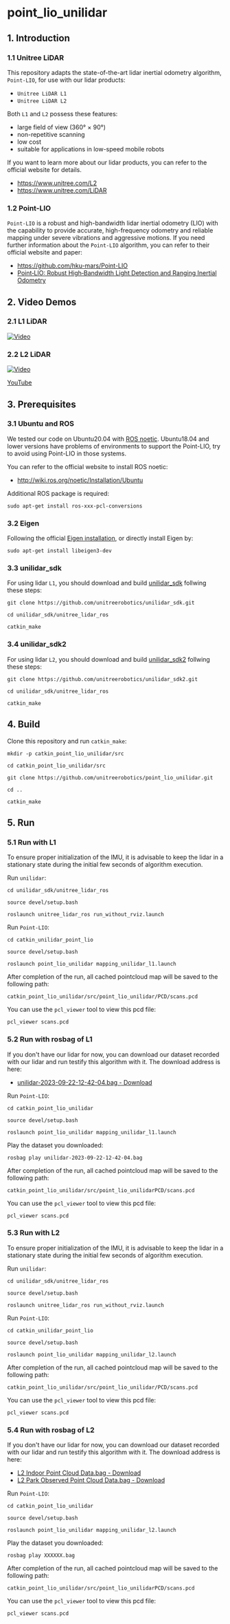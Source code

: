 # point_lio_unilidar

## 1. Introduction

### 1.1 Unitree LiDAR

This repository adapts the state-of-the-art lidar inertial odometry algorithm, `Point-LIO`, for use with our lidar products:
- `Unitree LiDAR L1`
- `Unitree LiDAR L2`

Both `L1` and `L2` possess these features:
- large field of view (360° × 90°)
- non-repetitive scanning
- low cost
- suitable for applications in low-speed mobile robots

If you want to learn more about our lidar products, you can refer to the official website for details.
- <https://www.unitree.com/L2>
- <https://www.unitree.com/LiDAR>


### 1.2 Point-LIO

`Point-LIO` is a robust and high-bandwidth lidar inertial odometry (LIO) with the capability to provide accurate, high-frequency odometry and reliable mapping under severe vibrations and aggressive motions. If you need further information about the `Point-LIO` algorithm, you can refer to their official website and paper:
- <https://github.com/hku-mars/Point-LIO>
- [Point‐LIO: Robust High‐Bandwidth Light Detection and Ranging Inertial Odometry](https://onlinelibrary.wiley.com/doi/epdf/10.1002/aisy.202200459)


## 2. Video Demos

### 2.1 L1 LiDAR

[![Video](./doc/video.png)](https://oss-global-cdn.unitree.com/static/c0bd0ac7d1e147e7a7eaf909f1fc214f.mp4 "SLAM based on Unitree 4D LiDAR L1")

### 2.2 L2 LiDAR
 
[![Video](./doc/l2-demo-video-bilibili.png)](https://www.bilibili.com/video/BV1XVUVYHEHR "SLAM based on Unitree 4D LiDAR L2")

[YouTube](https://youtu.be/juAfGrg2xBg?si=IVTWM9shEmHsKKJ_)


## 3. Prerequisites

### 3.1 Ubuntu and ROS
We tested our code on Ubuntu20.04 with [ROS noetic](http://wiki.ros.org/noetic/Installation/Ubuntu). Ubuntu18.04 and lower versions have problems of environments to support the Point-LIO, try to avoid using Point-LIO in those systems. 

You can refer to the official website to install ROS noetic:
- <http://wiki.ros.org/noetic/Installation/Ubuntu>

Additional ROS package is required:
```
sudo apt-get install ros-xxx-pcl-conversions
```

### 3.2 Eigen
Following the official [Eigen installation](eigen.tuxfamily.org/index.php?title=Main_Page), or directly install Eigen by:
```
sudo apt-get install libeigen3-dev
```

### 3.3 unilidar_sdk

For using lidar `L1`, you should download and build [unilidar_sdk](https://github.com/unitreerobotics/unilidar_sdk) follwing these steps:

```
git clone https://github.com/unitreerobotics/unilidar_sdk.git

cd unilidar_sdk/unitree_lidar_ros

catkin_make
```

### 3.4 unilidar_sdk2

For using lidar `L2`, you should download and build [unilidar_sdk2](https://github.com/unitreerobotics/unilidar_sdk2) follwing these steps:

```
git clone https://github.com/unitreerobotics/unilidar_sdk2.git

cd unilidar_sdk/unitree_lidar_ros

catkin_make
```

## 4. Build

Clone this repository and run `catkin_make`:

```
mkdir -p catkin_point_lio_unilidar/src

cd catkin_point_lio_unilidar/src

git clone https://github.com/unitreerobotics/point_lio_unilidar.git

cd ..

catkin_make
```


## 5. Run

### 5.1 Run with L1

To ensure proper initialization of the IMU, it is advisable to keep the lidar in a stationary state during the initial few seconds of algorithm execution.

Run `unilidar`:
```
cd unilidar_sdk/unitree_lidar_ros

source devel/setup.bash

roslaunch unitree_lidar_ros run_without_rviz.launch
```

Run `Point-LIO`:
```
cd catkin_unilidar_point_lio

source devel/setup.bash

roslaunch point_lio_unilidar mapping_unilidar_l1.launch 
```


After completion of the run, all cached pointcloud map will be saved to the following path:
```
catkin_point_lio_unilidar/src/point_lio_unilidar/PCD/scans.pcd
```

You can use the `pcl_viewer` tool to view this pcd file:
```
pcl_viewer scans.pcd 
```

### 5.2 Run with rosbag of L1

If you don't have our lidar for now, you can download our dataset recorded with our lidar and run testify this algorithm with it.
The download address is here:
- [unilidar-2023-09-22-12-42-04.bag - Download](https://oss-global-cdn.unitree.com/static/unilidar-2023-09-22-12-42-04.zip)


Run `Point-LIO`:
```
cd catkin_point_lio_unilidar

source devel/setup.bash

roslaunch point_lio_unilidar mapping_unilidar_l1.launch 
```

Play the dataset you downloaded:
```
rosbag play unilidar-2023-09-22-12-42-04.bag 
```


After completion of the run, all cached pointcloud map will be saved to the following path:
```
catkin_point_lio_unilidar/src/point_lio_unilidarPCD/scans.pcd
```

You can use the `pcl_viewer` tool to view this pcd file:
```
pcl_viewer scans.pcd 
```

### 5.3 Run with L2

To ensure proper initialization of the IMU, it is advisable to keep the lidar in a stationary state during the initial few seconds of algorithm execution.

Run `unilidar`:
```
cd unilidar_sdk/unitree_lidar_ros

source devel/setup.bash

roslaunch unitree_lidar_ros run_without_rviz.launch
```

Run `Point-LIO`:
```
cd catkin_unilidar_point_lio

source devel/setup.bash

roslaunch point_lio_unilidar mapping_unilidar_l2.launch 
```

After completion of the run, all cached pointcloud map will be saved to the following path:
```
catkin_point_lio_unilidar/src/point_lio_unilidar/PCD/scans.pcd
```

You can use the `pcl_viewer` tool to view this pcd file:
```
pcl_viewer scans.pcd 
```

### 5.4 Run with rosbag of L2

If you don't have our lidar for now, you can download our dataset recorded with our lidar and run testify this algorithm with it.
The download address is here:
- [L2 Indoor Point Cloud Data.bag - Download](https://oss-global-cdn.unitree.com/static/L2%20Indoor%20Point%20Cloud%20Data.bag)
- [L2 Park Observed Point Cloud Data.bag - Download](https://oss-global-cdn.unitree.com/static/L2%20Park%20Point%20Cloud%20Data.bag)


Run `Point-LIO`:
```
cd catkin_point_lio_unilidar

source devel/setup.bash

roslaunch point_lio_unilidar mapping_unilidar_l2.launch 
```

Play the dataset you downloaded:
```
rosbag play XXXXXX.bag 
```

After completion of the run, all cached pointcloud map will be saved to the following path:
```
catkin_point_lio_unilidar/src/point_lio_unilidarPCD/scans.pcd
```

You can use the `pcl_viewer` tool to view this pcd file:
```
pcl_viewer scans.pcd 
```